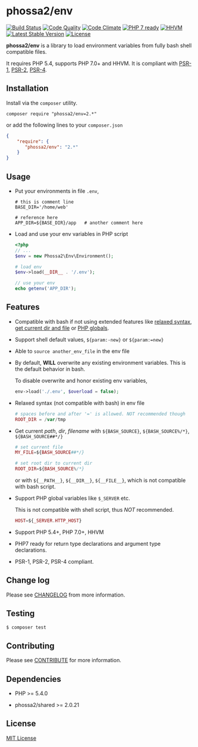 # phossa2/env
[![Build Status](https://travis-ci.org/phossa2/env.svg?branch=master)](https://travis-ci.org/phossa2/env)
[![Code Quality](https://scrutinizer-ci.com/g/phossa2/env/badges/quality-score.png?b=master)](https://travis-ci.org/phossa2/env)
[![Code Climate](https://codeclimate.com/github/phossa2/env/badges/gpa.svg)](https://codeclimate.com/github/phossa2/env)
[![PHP 7 ready](http://php7ready.timesplinter.ch/phossa2/env/master/badge.svg)](https://travis-ci.org/phossa2/env)
[![HHVM](https://img.shields.io/hhvm/phossa2/env.svg?style=flat)](http://hhvm.h4cc.de/package/phossa2/env)
[![Latest Stable Version](https://img.shields.io/packagist/vpre/phossa2/env.svg?style=flat)](https://packagist.org/packages/phossa2/env)
[![License](https://img.shields.io/:license-mit-blue.svg)](http://mit-license.org/)

**phossa2/env** is a library to load environment variables from fully bash shell
compatible files.

It requires PHP 5.4, supports PHP 7.0+ and HHVM. It is compliant with
[PSR-1][PSR-1], [PSR-2][PSR-2], [PSR-4][PSR-4].

[PSR-1]: http://www.php-fig.org/psr/psr-1/ "PSR-1: Basic Coding Standard"
[PSR-2]: http://www.php-fig.org/psr/psr-2/ "PSR-2: Coding Style Guide"
[PSR-4]: http://www.php-fig.org/psr/psr-4/ "PSR-4: Autoloader"

Installation
---
Install via the `composer` utility.

```
composer require "phossa2/env=2.*"
```

or add the following lines to your `composer.json`

```json
{
    "require": {
       "phossa2/env": "2.*"
    }
}
```

Usage
---

- Put your environments in file `.env`,

  ```shell
  # this is comment line
  BASE_DIR='/home/web'

  # reference here
  APP_DIR=${BASE_DIR}/app   # another comment here
  ```

- Load and use your env variables in PHP script

  ```php
  <?php
  // ...
  $env = new Phossa2\Env\Environment();

  # load env
  $env->load(__DIR__ . '/.env');

  // use your env
  echo getenv('APP_DIR');
  ```

Features
---

- Compatible with bash if not using extended features like
  [relaxed syntax](#relax), [get current dir and file](#current) or
  [PHP globals](#php).

- Support shell default values, `${param:-new}` or `${param:=new}`

- Able to `source another_env_file` in the env file

- By default, **WILL** overwrite any existing environment variables. This is
  the default behavior in bash.

  To disable overwrite and honor existing env variables,

  ```php
  env->load('./.env', $overload = false);
  ```

- <a name="relax"></a>Relaxed syntax (not compatible with bash) in env file

  ```php
  # spaces before and after '=' is allowed. NOT recommended though
  ROOT_DIR = /var/tmp
  ```

- <a name="current"></a>Get current *path*, *dir*, *filename* with
  `${BASH_SOURCE}`, `${BASH_SOURCE%/*}`, `${BASH_SOURCE##*/}`

  ```php
  # set current file
  MY_FILE=${BASH_SOURCE##*/}

  # set root dir to current dir
  ROOT_DIR=${BASH_SOURCE%/*}
  ```

  or with `${__PATH__}`, `${__DIR__}`, `${__FILE__}`, which is not compatible
  with bash script.

- <a name="php"></a>Support PHP global variables like `$_SERVER` etc.

  This is not compatible with shell script, thus *NOT* recommended.

  ```php
  HOST=${_SERVER.HTTP_HOST}
  ```

- Support PHP 5.4+, PHP 7.0+, HHVM

- PHP7 ready for return type declarations and argument type declarations.

- PSR-1, PSR-2, PSR-4 compliant.

Change log
---

Please see [CHANGELOG](CHANGELOG.md) from more information.

Testing
---

```bash
$ composer test
```

Contributing
---

Please see [CONTRIBUTE](CONTRIBUTE.md) for more information.

Dependencies
---

- PHP >= 5.4.0

- phossa2/shared >= 2.0.21

License
---

[MIT License](http://mit-license.org/)

